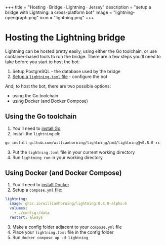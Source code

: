 +++
title = "Hosting · Bridge · Lightning · Jersey"
description = "setup a bridge with Lightning: a cross-platform bot"
image = "lightning-opengraph.png"
icon = "lightning.png"
+++

# Hosting the Lightning bridge

Lightning can be hosted pretty easily, using either the Go toolchain, or use
container-based tools to run the bridge. There are a few steps you'll need to
take before you start to host the bot:

1. Setup PostgreSQL - the database used by the bridge
2. [Setup a `lightning.toml` file](./configuring) - configure the bot

And, to host the bot, there are two possible options:

- using the Go toolchain
- using Docker (and Docker Compose)

## Using the Go toolchain

1. You'll need to [install Go](https://go.dev/doc/install)
2. Install the `lightning` cli:

```sh
go install github.com/williamhorning/lightning/cmd/lightning@v0.8.0-rc.6
```

3. Put the `lightning.toml` file in your current working directory
4. Run `lightning run` in your working directory

## Using Docker (and Docker Compose)

1. You'll need to [install Docker](https://docs.docker.com/get-docker/)
2. Setup a `compose.yml` file:

```yml
lightning:
  image: ghcr.io/williamhorning/lightning:0.8.0-alpha.6
  volumes:
    - ./config:/data
  restart: always
```

3. Make a config folder adjacent to your `compose.yml` file
4. Place your `lightning.toml` file in the config folder
5. Run `docker compose up -d lightning`
